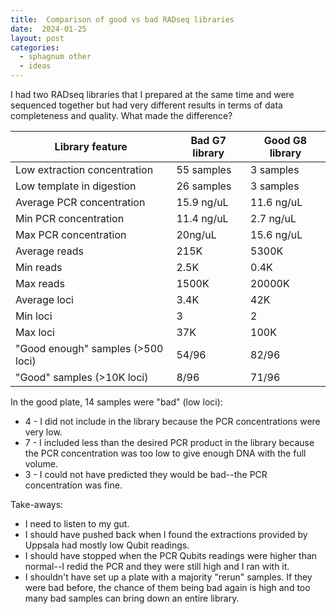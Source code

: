 ```yaml
---
title:  Comparison of good vs bad RADseq libraries
date:  2024-01-25
layout: post
categories:
  - sphagnum other
  - ideas
---
```

I had two RADseq libraries that I prepared at the same time and were sequenced together but had very different results in terms of data completeness and quality. What made the difference? 

| Library feature | Bad G7 library | Good G8 library |
| --------------- | -------------- | --------------- |
| Low extraction concentration | 55 samples | 3 samples |
| Low template in digestion | 26 samples | 3 samples |
| Average PCR concentration | 15.9 ng/uL | 11.6 ng/uL |
| Min PCR concentration | 11.4 ng/uL | 2.7 ng/uL |
| Max PCR concentration | 20ng/uL | 15.6 ng/uL |
| Average reads | 215K | 5300K |
| Min reads | 2.5K | 0.4K |
| Max reads | 1500K | 20000K |
| Average loci | 3.4K | 42K |
| Min loci | 3 | 2 |
| Max loci | 37K | 100K |
| "Good enough" samples (>500 loci) | 54/96 | 82/96 |
| "Good" samples (>10K loci) | 8/96 | 71/96 |

In the good plate, 14 samples were "bad" (low loci):
  * 4 - I did not include in the library because the PCR concentrations were very low.
  * 7 - I included less than the desired PCR product in the library because the PCR concentration was too low to give enough DNA with the full volume.
  * 3 - I could not have predicted they would be bad--the PCR concentration was fine.
  
Take-aways:
  * I need to listen to my gut.
  * I should have pushed back when I found the extractions provided by Uppsala had mostly low Qubit readings.
  * I should have stopped when the PCR Qubits readings were higher than normal--I redid the PCR and they were still high and I ran with it.
  * I shouldn't have set up a plate with a majority "rerun" samples. If they were bad before, the chance of them being bad again is high and too many bad samples can bring down an entire library.
